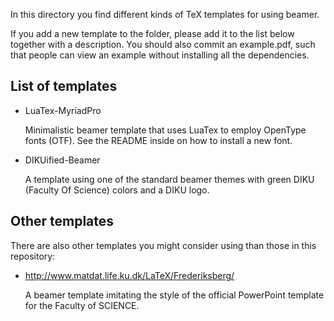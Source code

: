 In this directory you find different kinds of TeX templates for using
beamer.

If you add a new template to the folder, please add it to the list
below together with a description. You should also commit an
example.pdf, such that people can view an example without installing
all the dependencies.

List of templates
-----------------

* LuaTex-MyriadPro
  
  Minimalistic beamer template that uses LuaTex to employ OpenType
  fonts (OTF). See the README inside on how to install a new font.

* DIKUified-Beamer

  A template using one of the standard beamer themes with green DIKU
  (Faculty Of Science) colors and a DIKU logo.

Other templates
---------------
There are also other templates you might consider using than those
in this repository:

* http://www.matdat.life.ku.dk/LaTeX/Frederiksberg/

  A beamer template imitating the style of the official PowerPoint
  template for the Faculty of SCIENCE.
  
